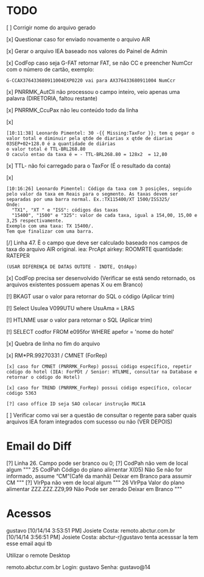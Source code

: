 # TODO


[ ] Corrigir nome do arquivo gerado

[x] Questionar caso for enviado novamente o arquivo AIR

[x] Gerar o arquivo IEA baseado nos valores do Painel de Admin

[x] CodFop caso seja G-FAT retornar FAT, se não CC e preencher NumCcr com o número de cartão, exemplo:

    G-CCAX376433680911004EXP0220 vai para AX376433680911004 NumCcr

[x] PNRRMK_AutCli não processou o campo inteiro, veio apenas uma palavra (DIRETORIA, faltou restante)

[x] PNRRMK_CcuPax não leu conteúdo todo da linha

[x]

    [10:11:38] Leonardo Pimentel: 30 -{{ Missing:TaxFor }}; tem q pegar o valor total e diminuir pela qtde de diarias x qtde de diarias
    03SEP+02+128.0 é a quantidade de diárias
    o valor total é TTL-BRL268.80
    O caculo entao da taxa é = - TTL-BRL268.80 = 128x2  = 12,80

[x] TTL- não foi carregado para o TaxFor (É o resultado da conta)

[x]

    [10:16:26] Leonardo Pimentel: Código da taxa com 3 posições, seguido pelo valor da taxa em Reais para o segmento. As taxas devem ser separadas por uma barra normal. Ex.:TX115400/XT 1500/ISS325/
    Onde:
      "TX1", "XT " e "ISS": códigos das taxas
      "15400", "1500" e "325": valor de cada taxa, igual a 154,00, 15,00 e 3,25 respectivamente.
    Exemplo com uma taxa: TX 15400/.
    Tem que finalizar com uma barra.

[/] Linha 47. È o campo que deve ser calculado baseado nos campos de taxa do arquivo AIR original.
    iea: PrcApt
    airkey: ROOMRTE
    quantidade: RATEPER

    (USAR DIFERENÇA DE DATAS OUTDTE - INDTE, QtdApp)

[x] CodFop precisa ser desenvolvido (Verificar se está sendo retornado, os arquivos existentes possuem apenas X ou em Branco)

[!] BKAGT usar o valor para retornar do SQL o código (Aplicar trim)

[!] Select UsuIea V099UTU where UsuAma = LRAS

[!] HTLNME usar o valor para retornar o SQL (Aplicar trim)

[!] SELECT codfor FROM e095for WHERE apefor = 'nome do hotel'

[x] Quebra de linha no fim do arquivo

[x] RM*PR.99270331 / CMNET (ForRep)

    [x] caso for CMNET (PNRRMK_ForRep) possui código específico, repetir código do hotel (IEA: ForPDt / Senior: HTLNME, consultar na Database e retornar o código do Hotel)

    [x] caso for TREND (PNRRMK_ForRep) possui código específico, colocar código 5363

    [?] caso office ID seja SAO colocar instrução MUC1A

[ ] Verificar como vai ser a questão de consultar o regente para saber quais arquivos IEA foram integrados com sucesso ou não (VER DEPOIS)


# Email do  Diff


[?] Linha 26. Campo pode ser branco ou 0;
    [?] CodPah não vem de local algum
        """
        25
        CodPah
        Código do plano alimentar
        X(05)
        Não
        Se não for informado, assume “CM”(Café da manhã)
        Deixar em Branco para assumir CM
        """
    [?] VlrPpa não vem de local algum
        """
        26
        VlrPpa
        Valor do plano alimentar
        ZZZ.ZZZ.ZZ9,99
        Não
        Pode ser zerado
        Deixar em Branco
        """


# Acessos

gustavo
[10/14/14 3:53:51 PM] Josiete Costa: remoto.abctur.com.br
[10/14/14 3:56:51 PM] Josiete Costa: abctur-rj\gustavo
tenta acesssar la
tem esse email aqui tb

Utilizar o remote Desktop

remoto.abctur.com.br
Login: gustavo
Senha: gustavo@14

